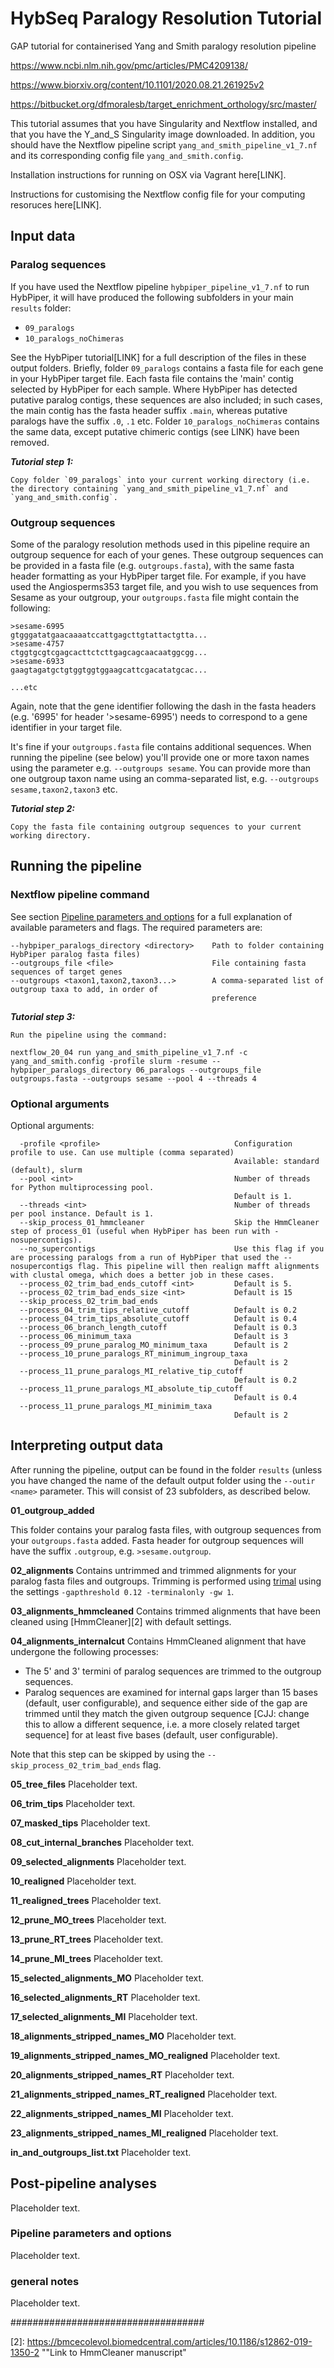 # HybSeq Paralogy Resolution Tutorial
GAP tutorial for containerised Yang and Smith paralogy resolution pipeline 


https://www.ncbi.nlm.nih.gov/pmc/articles/PMC4209138/

https://www.biorxiv.org/content/10.1101/2020.08.21.261925v2

https://bitbucket.org/dfmoralesb/target_enrichment_orthology/src/master/


This tutorial assumes that you have Singularity and Nextflow installed, and that you have the Y_and_S Singularity image downloaded. In addition, you should have the Nextflow pipeline script `yang_and_smith_pipeline_v1_7.nf` and its corresponding config file `yang_and_smith.config`.

Installation instructions for running on OSX via Vagrant here[LINK].

Instructions for customising the Nextflow config file for your computing resoruces here[LINK].


## Input data

### Paralog sequences

If you have used the Nextflow pipeline `hybpiper_pipeline_v1_7.nf` to run HybPiper, it will have produced the following subfolders in your main `results` folder:

 - `09_paralogs`
 - `10_paralogs_noChimeras`

See the HybPiper tutorial[LINK] for a full description of the files in these output folders. Briefly, folder `09_paralogs` contains a fasta file for each gene in your HybPiper target file. Each fasta file contains the 'main' contig selected by HybPiper for each sample. Where HybPiper has detected putative paralog contigs, these sequences are also included; in such cases, the main contig has the fasta header suffix `.main`, whereas putative paralogs have the suffix `.0`, `.1` etc. Folder `10_paralogs_noChimeras` contains the same data, except putative chimeric contigs (see LINK) have been removed.        

***Tutorial step 1:***

    Copy folder `09_paralogs` into your current working directory (i.e. the directory containing `yang_and_smith_pipeline_v1_7.nf` and `yang_and_smith.config`.

### Outgroup sequences

Some of the paralogy resolution methods used in this pipeline require an outgroup sequence for each of your genes. These outgroup sequences can be provided in a fasta file (e.g. `outgroups.fasta`), with the same fasta header formatting as your HybPiper target file. For example, if you have used the Angiosperms353 target file, and you wish to use sequences from Sesame as your outgroup, your `outgroups.fasta` file might contain the following:

    >sesame-6995
    gtgggatatgaacaaaatccattgagcttgtattactgtta...
    >sesame-4757
    ctggtgcgtcgagcacttctcttgagcagcaacaatggcgg...
    >sesame-6933
    gaagtagatgctgtggtggtggaagcattcgacatatgcac...
    
    ...etc
    
Again, note that the gene identifier following the dash in the fasta headers (e.g. '6995' for header '>sesame-6995') needs to correspond to a gene identifier in your target file. 

It's fine if your `outgroups.fasta` file contains additional sequences. When running the pipeline (see below) you'll provide one or more taxon names using the parameter e.g. `--outgroups sesame`. You can provide more than one outgroup taxon name using an comma-separated list, e.g. `--outgroups sesame,taxon2,taxon3` etc.

***Tutorial step 2:***

    Copy the fasta file containing outgroup sequences to your current working directory.


## Running the pipeline

### Nextflow pipeline command

See section [Pipeline parameters and options](pipeline-parameters-and-options) for a full explanation of available parameters and flags. The required parameters are:

    --hybpiper_paralogs_directory <directory>    Path to folder containing HybPiper paralog fasta files)
    --outgroups_file <file>                      File containing fasta sequences of target genes
    --outgroups <taxon1,taxon2,taxon3...>        A comma-separated list of outgroup taxa to add, in order of 
                                                 preference

***Tutorial step 3:***

    Run the pipeline using the command:
    
    nextflow_20_04 run yang_and_smith_pipeline_v1_7.nf -c yang_and_smith.config -profile slurm -resume --hybpiper_paralogs_directory 06_paralogs --outgroups_file outgroups.fasta --outgroups sesame --pool 4 --threads 4

### Optional arguments
Optional arguments:

      -profile <profile>                              Configuration profile to use. Can use multiple (comma separated)
                                                      Available: standard (default), slurm
      --pool <int>                                    Number of threads for Python multiprocessing pool. 
                                                      Default is 1.
      --threads <int>                                 Number of threads per pool instance. Default is 1.
      --skip_process_01_hmmcleaner                    Skip the HmmCleaner step of process_01 (useful when HybPiper has been run with -nosupercontigs). 
      --no_supercontigs                               Use this flag if you are processing paralogs from a run of HybPiper that used the --nosupercontigs flag. This pipeline will then realign mafft alignments with clustal omega, which does a better job in these cases.
      --process_02_trim_bad_ends_cutoff <int>         Default is 5.
      --process_02_trim_bad_ends_size <int>           Default is 15
      --skip_process_02_trim_bad_ends
      --process_04_trim_tips_relative_cutoff          Default is 0.2
      --process_04_trim_tips_absolute_cutoff          Default is 0.4
      --process_06_branch_length_cutoff               Default is 0.3
      --process_06_minimum_taxa                       Default is 3 
      --process_09_prune_paralog_MO_minimum_taxa      Default is 2
      --process_10_prune_paralogs_RT_minimum_ingroup_taxa
                                                      Default is 2  
      --process_11_prune_paralogs_MI_relative_tip_cutoff
                                                      Default is 0.2
      --process_11_prune_paralogs_MI_absolute_tip_cutoff
                                                      Default is 0.4
      --process_11_prune_paralogs_MI_minimim_taxa    
                                                      Default is 2


## Interpreting output data

After running the pipeline, output can be found in the folder `results` (unless you have changed the name of the default output folder using the `--outir <name>` parameter. This will consist of 23 subfolders, as described below.


**01_outgroup_added**

This folder contains your paralog fasta files, with outgroup sequences from your `outgroups.fasta` added. Fasta header for outgroup sequences will have the suffix `.outgroup`, e.g. `>sesame.outgroup`. 

**02_alignments**
Contains untrimmed and trimmed alignments for your paralog fasta files and outgroups. Trimming is performed using [trimal][1] using the settings `-gapthreshold 0.12 -terminalonly -gw 1`. 

**03_alignments_hmmcleaned**
Contains trimmed alignments that have been cleaned using [HmmCleaner][2] with default settings.

**04_alignments_internalcut**
Contains HmmCleaned alignment that have undergone the following processes:

- The 5' and 3' termini of paralog sequences are trimmed to the outgroup sequences. 
- Paralog sequences are examined for internal gaps larger than 15 bases (default, user configurable), and sequence either side of the gap are trimmed until they match the given outgroup sequence [CJJ: change this to allow a different sequence, i.e. a more closely related target sequence] for at least five bases (default, user configurable).

Note that this step can be skipped by using the `--skip_process_02_trim_bad_ends` flag. 

**05_tree_files**
Placeholder text.

**06_trim_tips**
Placeholder text.

**07_masked_tips**
Placeholder text.

**08_cut_internal_branches**
Placeholder text.

**09_selected_alignments**
Placeholder text.

**10_realigned**
Placeholder text.

**11_realigned_trees**
Placeholder text.

**12_prune_MO_trees**
Placeholder text.

**13_prune_RT_trees**
Placeholder text.

**14_prune_MI_trees**
Placeholder text.

**15_selected_alignments_MO**
Placeholder text.

**16_selected_alignments_RT**
Placeholder text.

**17_selected_alignments_MI**
Placeholder text.

**18_alignments_stripped_names_MO**
Placeholder text.

**19_alignments_stripped_names_MO_realigned**
Placeholder text.

**20_alignments_stripped_names_RT**
Placeholder text.

**21_alignments_stripped_names_RT_realigned**
Placeholder text.

**22_alignments_stripped_names_MI**
Placeholder text.

**23_alignments_stripped_names_MI_realigned**
Placeholder text.

**in_and_outgroups_list.txt**
Placeholder text.


## Post-pipeline analyses
Placeholder text.

### Pipeline parameters and options
Placeholder text.

### general notes
Placeholder text.

###################################



[1]: http://trimal.cgenomics.org/ "Link to trimal website"
[2]: https://bmcecolevol.biomedcentral.com/articles/10.1186/s12862-019-1350-2 ""Link to HmmCleaner manuscript"

